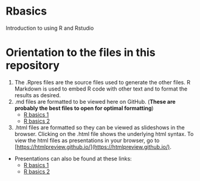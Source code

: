 # Rbasics
Introduction to using R and Rstudio

# Orientation to the files in this repository

1. The .Rpres files are the source files used to generate the other files. R Markdown is used to embed R code with other text and to format the results as desired.
2. .md files are formatted to be viewed here on GitHub. (**These are probably the best files to open for optimal formatting**)
    + [R basics 1](https://github.com/begavett/Rbasics/blob/master/R-basics-1.md)
    + [R basics 2](https://github.com/begavett/Rbasics/blob/master/R-basics-2.md)
3. .html files are formatted so they can be viewed as slideshows in the browser. Clicking on the .html file shows the underlying html syntax. To view the html files as presentations in your browser, go to [https://htmlpreview.github.io/](https://htmlpreview.github.io/).
  + Presentations can also be found at these links:
      - [R basics 1](https://rpubs.com/begavett/Rbasics1)
      - [R basics 2](https://rpubs.com/begavett/Rbasics2)
